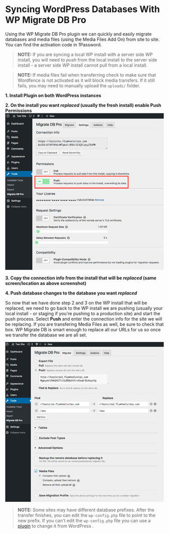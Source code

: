 # Syncing WordPress Databases With WP Migrate DB Pro

Using the WP Migrate DB Pro plugin we can quickly and easily migrate databases and media files (using the Media Files Add On) from site to site. You can find the activation code in 1Password. 

>**NOTE:** If you are syncing a local WP install with a server side WP install, you will need to _push_ from the local install to the server side install - a server side WP install cannot pull from a local install.

>**NOTE:** If media files fail when transferring check to make sure that Wordfence is not activated as it will block media transfers. If it still fails, you may need to manually upload the `uploads/` folder.

**1. Install Plugin on both WordPress instances**

**2. On the install you want _replaced_ (usually the fresh install) enable Push Permissions**
![Enable Push Permissions](https://github.com/factor1/developer-resources/raw/master/WP%20Migrate%20DB/enable-push.png)


**3. Copy the connection info from the install that will be _replaced_ (same screen/location as above screenshot)** 

**4. Push database changes to the database you want _replaced_**

So now that we have done step 2 and 3 on the WP install that will be replaced, we need to go back to the WP install we are pushing (usually your local install - or staging if you're pushing to a production site) and start the push process. Select **Push** and enter the connection info for the site we will be replacing. If you are transfering Media Files as well, be sure to check that box. WP Migrate DB is smart enough to replace all our URLs for us so once we transfer the database we are all set. 

![Push Database](https://github.com/factor1/developer-resources/raw/master/WP%20Migrate%20DB/push-database.png)

> **NOTE:** Some sites may have different database prefixes. After the transfer finishes, you can edit the `wp-config.php` file to point to the new prefix. If you can't edit the `wp-config.php` file you can use a [plugin](https://wordpress.org/plugins/wp-prefix-changer/) to change it from WordPress .
